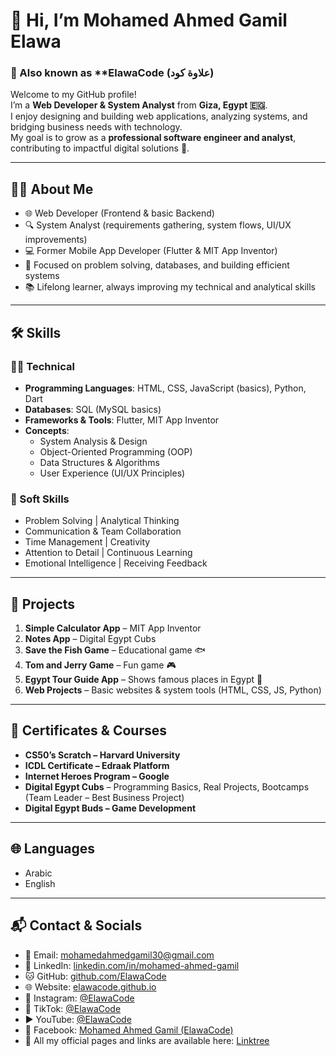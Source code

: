 # 👋 Hi, I’m Mohamed Ahmed Gamil Elawa
### 🔹 Also known as **ElawaCode (علاوة كود)

Welcome to my GitHub profile!  
I’m a **Web Developer & System Analyst** from **Giza, Egypt 🇪🇬**.  
I enjoy designing and building web applications, analyzing systems, and bridging business needs with technology.  
My goal is to grow as a **professional software engineer and analyst**, contributing to impactful digital solutions 🚀.  

---

## 👨‍💻 About Me
- 🌐 Web Developer (Frontend & basic Backend)  
- 🔍 System Analyst (requirements gathering, system flows, UI/UX improvements)  
- 💻 Former Mobile App Developer (Flutter & MIT App Inventor)  
- 🎯 Focused on problem solving, databases, and building efficient systems  
- 📚 Lifelong learner, always improving my technical and analytical skills  

---

## 🛠️ Skills

### 🧑‍💻 Technical
- **Programming Languages**: HTML, CSS, JavaScript (basics), Python, Dart  
- **Databases**: SQL (MySQL basics)  
- **Frameworks & Tools**: Flutter, MIT App Inventor  
- **Concepts**:  
  - System Analysis & Design  
  - Object-Oriented Programming (OOP)  
  - Data Structures & Algorithms  
  - User Experience (UI/UX Principles)  

### 🌟 Soft Skills
- Problem Solving | Analytical Thinking  
- Communication & Team Collaboration  
- Time Management | Creativity  
- Attention to Detail | Continuous Learning  
- Emotional Intelligence | Receiving Feedback  

---

## 🚀 Projects

1. **Simple Calculator App** – MIT App Inventor  
2. **Notes App** – Digital Egypt Cubs  
3. **Save the Fish Game** – Educational game 🐟  
4. **Tom and Jerry Game** – Fun game 🎮  
5. **Egypt Tour Guide App** – Shows famous places in Egypt 🏺  
6. **Web Projects** – Basic websites & system tools (HTML, CSS, JS, Python)  

---

## 📜 Certificates & Courses
- **CS50’s Scratch – Harvard University**  
- **ICDL Certificate – Edraak Platform**  
- **Internet Heroes Program – Google**  
- **Digital Egypt Cubs** – Programming Basics, Real Projects, Bootcamps (Team Leader – Best Business Project)  
- **Digital Egypt Buds – Game Development**  

---

## 🌐 Languages
- Arabic  
- English  

---

## 📬 Contact & Socials
- 📧 Email: [mohamedahmedgamil30@gmail.com](mailto:mohamedahmedgamil30@gmail.com)  
- 💼 LinkedIn: [linkedin.com/in/mohamed-ahmed-gamil](https://www.linkedin.com/in/mohamed-ahmed-gamil)  
- 🐱 GitHub: [github.com/ElawaCode](https://github.com/ElawaCode)  
- 🌐 Website: [elawacode.github.io](https://elawacode.github.io/Mohamed-Ahmed-Gamil/)  
- 📸 Instagram: [@ElawaCode](https://www.instagram.com/ElawaCode)  
- 🎵 TikTok: [@ElawaCode](https://www.tiktok.com/@ElawaCode)  
- ▶️ YouTube: [@ElawaCode](https://youtube.com/@ElawaCode)  
- 📘 Facebook: [Mohamed Ahmed Gamil (ElawaCode)](https://www.facebook.com/ElawaCode)
- 📌 All my official pages and links are available here: [Linktree](https://linktr.ee/mohamed_ahmed_gamil)


